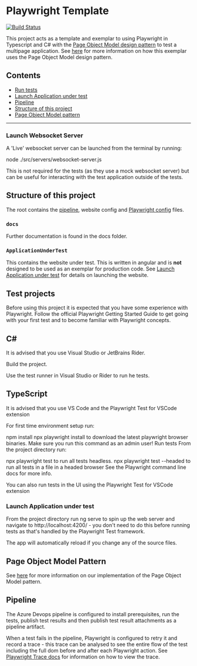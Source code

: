 # Playwright Template

[![Build Status](https://dev.azure.com/ukhogov/Pipelines/_apis/build/status/UKHO.playwright-template?branchName=main)](https://dev.azure.com/ukhogov/Pipelines/_build/latest?definitionId=318&branchName=main)

This project acts as a template and exemplar to using Playwright in Typescript and C# with the [Page Object Model design pattern](docs/pageobjectmodel.md) to test a multipage application. See [here](docs/pageobjectmodel.md) for more information on how this exemplar uses the Page Object Model design pattern.

## Contents

* [Run tests](#run-tests)
* [Launch Application under test](#launch-application-under-test)
* [Pipeline](#pipeline)
* [Structure of this project](#structure-of-this-project)
* [Page Object Model pattern](docs/pageobjectmodel.md)

---

### Launch Websocket Server
A 'Live' websocket server can be launched from the terminal by running:

node ./src/servers/websocket-server.js

This is not required for the tests (as they use a mock websocket server) but can be useful for interacting with the test application outside of the tests.

## Structure of this project

The root contains the [pipeline](#pipeline), website config and [Playwright config](playwright.config.ts) files.

### `docs`

Further documentation is found in the docs folder.

### `ApplicationUnderTest`

This contains the website under test. This is written in angular and is **not** designed to be used as an exemplar for production code. See [Launch Application under test](ApplicationUnderTest/README.md#launch-application-under-test) for details on launching the website.

## Test projects

Before using this project it is expected that you have some experience with Playwright. Follow the official Playwright Getting Started Guide to get going with your first test and to become familiar with Playwright concepts.

## C#
It is advised that you use Visual Studio or JetBrains Rider.

Build the project.

Use the test runner in Visual Studio or Rider to run he tests.

## TypeScript

It is advised that you use VS Code and the Playwright Test for VSCode extension

For first time environment setup run:

npm install
npx playwright install to download the latest playwright browser binaries. Make sure you run this command as an admin user!
Run tests
From the project directory run:

npx playwright test to run all tests headless.
npx playwright test <path to test file> --headed to run all tests in a file in a headed browser
See the Playwright command line docs for more info.

You can also run tests in the UI using the Playwright Test for VSCode extension

### Launch Application under test

From the project directory run ng serve to spin up the web server and navigate to http://localhost:4200/ - you don't need to do this before running tests as that's handled by the Playwright Test framework.

The app will automatically reload if you change any of the source files.

## Page Object Model Pattern

See [here](docs/pageobjectmodel.md) for more information on our implementation of the Page Object Model pattern.

## Pipeline

The Azure Devops pipeline is configured to install prerequisites, run the tests, publish test results and then publish test result attachments as a pipeline artifact.

When a test fails in the pipeline, Playwright is configured to retry it and record a trace - this trace can be analysed to see the entire flow of the test including the full dom before and after each Playwright action. See [Playwright Trace docs](https://playwright.dev/docs/trace-viewer) for information on how to view the trace.
